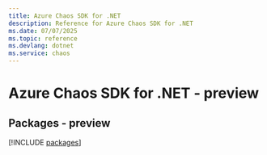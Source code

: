 ```yaml
---
title: Azure Chaos SDK for .NET
description: Reference for Azure Chaos SDK for .NET
ms.date: 07/07/2025
ms.topic: reference
ms.devlang: dotnet
ms.service: chaos
---
```

# Azure Chaos SDK for .NET - preview
## Packages - preview
[!INCLUDE [packages](chaos-index.md)]